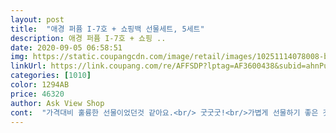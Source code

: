 ```yaml
---
layout: post 
title:  "애경 퍼퓸 I-7호 + 쇼핑백 선물세트, 5세트" 
description: 애경 퍼퓸 I-7호 + 쇼핑 ..
date: 2020-09-05 06:58:51 
img: https://static.coupangcdn.com/image/retail/images/10251114078008-b8a2fe76-4026-48be-b415-9e4335784c7d.jpg 
linkUrl: https://link.coupang.com/re/AFFSDP?lptag=AF3600438&subid=ahnPublicAsk&pageKey=345600145&itemId=1097582120&vendorItemId=5619890780&traceid=V0-113-58cb73a4ea9da857 
categories: [1010] 
color: 1294AB 
price: 46320 
author: Ask View Shop 
cont:  "가격대비 훌륭한 선물이었던것 같아요.<br/> 굿굿굿!<br/>가볍게 선물하기 좋은 것 같아요.<br/><br/>구성이 좋아서  아파트 관리분들과,  청소하는 분들께 드릴려고 구입했어요.<br/><br/>선물용으로 주문했는데 가격대비 용량도 포장도 깔끔 하고 좋았습니다.<br/><br/>저렴하게 잘 산거같아요<br/>조그만한 세트는 부피만 차지하는데 좀 큰 사이즈의 샴푸세트라서 맘에 드네요<br/>포장된 용기도 화려하고 고급스러워웠고,향기도 다 달라서 좋았고, 린스없이 샴프와 바디클렌져로 구성된것도 반응이 좋았습니다.<br/><br/>" 
---
```

